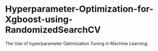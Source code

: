 # Hyperparameter-Optimization-for-Xgboost-using-RandomizedSearchCV
The Use of hyperparameter Optimization Tuning in Machine Learning.

